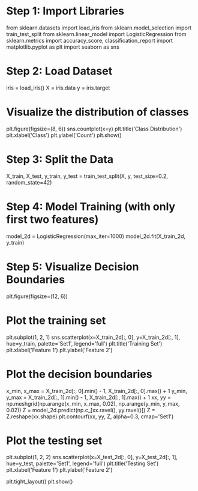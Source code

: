 # Step 1: Import Libraries
from sklearn.datasets import load_iris
from sklearn.model_selection import train_test_split
from sklearn.linear_model import LogisticRegression
from sklearn.metrics import accuracy_score, classification_report
import matplotlib.pyplot as plt
import seaborn as sns

# Step 2: Load Dataset
iris = load_iris()
X = iris.data
y = iris.target

# Visualize the distribution of classes
plt.figure(figsize=(8, 6))
sns.countplot(x=y)
plt.title('Class Distribution')
plt.xlabel('Class')
plt.ylabel('Count')
plt.show()

# Step 3: Split the Data
X_train, X_test, y_train, y_test = train_test_split(X, y, test_size=0.2, random_state=42)
# Step 4: Model Training (with only first two features)
model_2d = LogisticRegression(max_iter=1000)
model_2d.fit(X_train_2d, y_train)

# Step 5: Visualize Decision Boundaries
plt.figure(figsize=(12, 6))

# Plot the training set
plt.subplot(1, 2, 1)
sns.scatterplot(x=X_train_2d[:, 0], y=X_train_2d[:, 1], hue=y_train, palette='Set1', legend='full')
plt.title('Training Set')
plt.xlabel('Feature 1')
plt.ylabel('Feature 2')

# Plot the decision boundaries
x_min, x_max = X_train_2d[:, 0].min() - 1, X_train_2d[:, 0].max() + 1
y_min, y_max = X_train_2d[:, 1].min() - 1, X_train_2d[:, 1].max() + 1
xx, yy = np.meshgrid(np.arange(x_min, x_max, 0.02), np.arange(y_min, y_max, 0.02))
Z = model_2d.predict(np.c_[xx.ravel(), yy.ravel()])
Z = Z.reshape(xx.shape)
plt.contourf(xx, yy, Z, alpha=0.3, cmap='Set1')

# Plot the testing set
plt.subplot(1, 2, 2)
sns.scatterplot(x=X_test_2d[:, 0], y=X_test_2d[:, 1], hue=y_test, palette='Set1', legend='full')
plt.title('Testing Set')
plt.xlabel('Feature 1')
plt.ylabel('Feature 2')

plt.tight_layout()
plt.show()